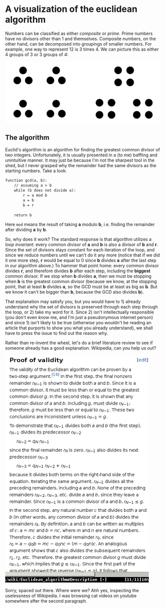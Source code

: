 # A visualization of the euclidean algorithm

Numbers can be classified as either *composite* or *prime*. Prime numbers have no divisors other than 1 and themselves. Composite numbers, on the other hand, can be decomposed into groupings of smaller numbers. For example, one way to represent 12 is 3 times 4. We can picture this as either 4 groups of 3 or 3 groups of 4:

![](twelve.png)

## The algorithm
Euclid's algorithm is an algorithm for finding the greatest common divisor of two integers. Unfortunately, it is usually presented in a (to me) baffling and unintuitive manner. It may just be because I'm not the sharpest tool in the shed, but I never grasped why the remainder had the same divisors as the starting numbers. Take a look:

    function gcd(a, b):
        // assuming a > b
        while (b does not divide a):
            r = a mod b
            a = b
            b = r
        
        return b

Here `mod` means the result of taking **a** modulo **b**, i.e. finding the remainder after dividing **a** by **b**.

So, why does it work? The standard response is that algorithm utilizes a *loop invariant*: every common divisor of **a** and **b** is also a divisor of **b** and **r**. Since the set of divisors stays constant for each iteration of the loop, and since we reduce numbers until we can't do it any more (notice that if we did it one more step, **r** would be equal to 0 since **b** divides **a** after the last step in our algorithm above.) To hammer that point home: every common divisor divides **r**, and therefore divides **b** after each step, including the **biggest** common divisor. If we stop when **b** divides **a**, then we must be stopping when **b** is the greatest common divisor (because we know, at the stopping point, that at least **b** divides **a**, so the GCD must be at least as big as **b**. But we know it can't be bigger than **b**, because the GCD also divides **b**).

That explanation may satisfy you, but you would have to 1) already understand why the set of divisors is preserved through each step through the loop, or 2) take my word for it. Since 2) isn't intellectually responsible (you don't even *know* me, and I'm just a pseudonymous internet person) and since 1) isn't likely to be true (otherwise you wouldn't be reading an article that purports to show you what you already understand), we shall have to press the issue to find out the reason why.

Rather than re-invent the wheel, let's do a brief literature review to see if someone already has a good explanation. Wikipedia, can you help us out?


![](wiki_eucalg_proof.png)

Sorry, spaced out there. Where were we? Ahh yes, inspecting the uselessness of Wikipedia. I was browsing cat videos on youtube somewhere after the second paragraph.
